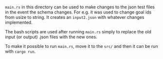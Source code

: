 `main.rs` in this directory can be used to make changes to the json test files in the event the schema changes. For e.g. it was used to change goal ids from usize to string. It creates an `input2.json` with whatever changes implemented.

The bash scripts are used after running `main.rs` simply to replace the old input (or output) .json files with the new ones.

To make it possible to run `main.rs`, move it to the `src/` and then it can be run with `cargo run`.